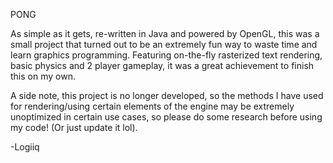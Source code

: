 PONG

As simple as it gets, re-written in Java and powered by OpenGL, this was a small project that turned out to be an extremely fun way to waste time and learn graphics programming. Featuring on-the-fly rasterized text rendering, basic physics and 2 player gameplay, it was a great achievement to finish this on my own.

A side note, this project is no longer developed, so the methods I have used for rendering/using certain elements of the engine may be extremely unoptimized in certain use cases, so please do some research before using my code! (Or just update it lol).

-Logiiq
